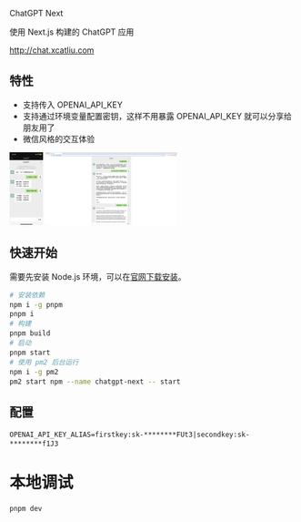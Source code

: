 ChatGPT Next

使用 Next.js 构建的 ChatGPT 应用

http://chat.xcatliu.com

## 特性

- 支持传入 OPENAI_API_KEY
- 支持通过环境变量配置密钥，这样不用暴露 OPENAI_API_KEY 就可以分享给朋友用了
- 微信风格的交互体验

<img src="./public/screenshot-mobile.png" height="128">
<img src="./public/screenshot-desktop.png" height="128">

## 快速开始

需要先安装 Node.js 环境，可以在[官网下载安装](https://nodejs.org/en/)。

```bash
# 安装依赖
npm i -g pnpm
pnpm i
# 构建
pnpm build
# 启动
pnpm start
# 使用 pm2 后台运行
npm i -g pm2
pm2 start npm --name chatgpt-next -- start
```

## 配置

```
OPENAI_API_KEY_ALIAS=firstkey:sk-********FUt3|secondkey:sk-********f1J3
```

# 本地调试

```bash
pnpm dev
```
